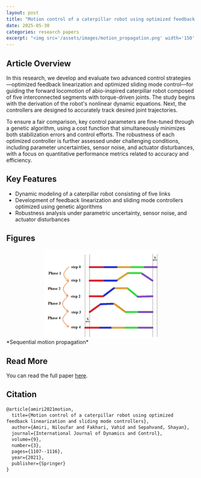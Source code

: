 ```yaml
---
layout: post
title: "Motion control of a caterpillar robot using optimized feedback linearization and sliding mode controllers"
date: 2025-05-30
categories: research papers
excerpt: "<img src='/assets/images/motion_propagation.png' width='150' style='border-radius: 8px;'>"
---
```


## Article Overview

In this research, we develop and evaluate two advanced control strategies—optimized feedback linearization and optimized sliding mode control—for guiding the forward locomotion of abio-inspired caterpillar robot composed of five interconnected segments with torque-driven joints. The study begins with the derivation of the robot's nonlinear dynamic equations. Next, the controllers are designed to accurately track desired joint trajectories.

To ensure a fair comparison, key control parameters are fine-tuned through a genetic algorithm, using a cost function that simultaneously minimizes both stabilization errors and control efforts. The robustness of each optimized controller is further assessed under challenging conditions, including parameter uncertainties, sensor noise, and actuator disturbances, with a focus on quantitative performance metrics related to accuracy and efficiency.

## Key Features

- Dynamic modeling of a caterpillar robot consisting of five links 
- Development of feedback linearization and sliding mode controllers optimized using genetic algorithms
- Robustness analysis under parametric uncertainty, sensor noise, and actuator disturbances

## Figures

<img src="/assets/images/motion_propagation.png" alt="Sequential motion propagation" style="width:60%; display:block; margin:auto;" />
*Sequential motion propagation*

<!-- ![Simulation Result](/assets/images/simulation-result.png)
*Landing trajectory using hybrid control.* -->

## Read More

You can read the full paper [here](https://doi.org/10.1007/s40435-020-00736-6).

## Citation

```text
@article{amiri2021motion,
  title={Motion control of a caterpillar robot using optimized feedback linearization and sliding mode controllers},
  author={Amiri, Niloufar and Fakhari, Vahid and Sepahvand, Shayan},
  journal={International Journal of Dynamics and Control},
  volume={9},
  number={3},
  pages={1107--1116},
  year={2021},
  publisher={Springer}
}
```